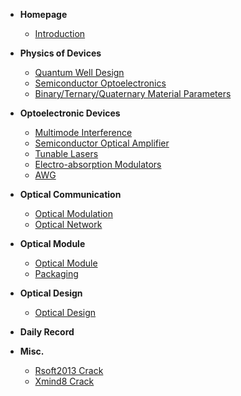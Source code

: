 - **Homepage**
  - [Introduction](Homepage/Intro)


- **Physics of Devices**
  - [Quantum Well Design](PhysicsOfDevices/量子阱设计.md)
  - [Semiconductor Optoelectronics](PhysicsOfDevices\SemiconductorOptoelectronics.md)
  - [Binary/Ternary/Quaternary Material Parameters](PhysicsOfDevices\BinaryTernaryQuaternary.md)
  
- **Optoelectronic Devices**
  - [Multimode Interference](OptoelectronicDevices/MMI.md)
  - [Semiconductor Optical Amplifier](OptoelectronicDevices/SemiconductorOpticalAmplifier.md)
  - [Tunable Lasers](OptoelectronicDevices/TunableLasers.md)
  - [Electro-absorption Modulators](OptoelectronicDevices/EAM.md)
  - [AWG](OptoelectronicDevices/AWG.md)


- **Optical Communication**
  - [Optical Modulation](OpticalCommunication/OpticalModulation.md)
  - [Optical Network](OpticalCommunication/OpticalNetwork.md)


- **Optical Module**
  - [Optical Module](OpticalModule/OpticalModule.md)
  - [Packaging](OpticalModule/Packaging.md)


- **Optical Design**
  - [Optical Design](OpticalDesign/光学系统设计.md)


- **Daily Record**


- **Misc.**
  - [Rsoft2013 Crack](Misc/Rsoft2013Crack.md)
  - [Xmind8 Crack](Misc/Xmind8Crack.md)